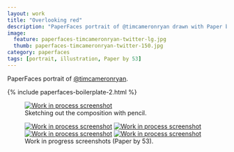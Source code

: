 ```yaml
---
layout: work
title: "Overlooking red"
description: "PaperFaces portrait of @timcameronryan drawn with Paper by 53 on an iPad."
image: 
  feature: paperfaces-timcameronryan-twitter-lg.jpg
  thumb: paperfaces-timcameronryan-twitter-150.jpg
category: paperfaces
tags: [portrait, illustration, Paper by 53]
---
```


PaperFaces portrait of <a href="http://twitter.com/timcameronryan">@timcameronryan</a>.

{% include paperfaces-boilerplate-2.html %}

<figure>
	<a href="{{ site.url }}/images/paperfaces-timcameronryan-process-1-lg.jpg"><img src="{{ site.url }}/images/paperfaces-timcameronryan-process-1-750.jpg" alt="Work in process screenshot"></a>
	<figcaption>Sketching out the composition with pencil.</figcaption>
</figure>

<figure class="half">
	<a href="{{ site.url }}/images/paperfaces-timcameronryan-process-2-lg.jpg"><img src="{{ site.url }}/images/paperfaces-timcameronryan-process-2-600.jpg" alt="Work in process screenshot"></a>
	<a href="{{ site.url }}/images/paperfaces-timcameronryan-process-3-lg.jpg"><img src="{{ site.url }}/images/paperfaces-timcameronryan-process-3-600.jpg" alt="Work in process screenshot"></a>
	<a href="{{ site.url }}/images/paperfaces-timcameronryan-process-4-lg.jpg"><img src="{{ site.url }}/images/paperfaces-timcameronryan-process-4-600.jpg" alt="Work in process screenshot"></a>
	<a href="{{ site.url }}/images/paperfaces-timcameronryan-process-5-lg.jpg"><img src="{{ site.url }}/images/paperfaces-timcameronryan-process-5-600.jpg" alt="Work in process screenshot"></a>
	<figcaption>Work in progress screenshots (Paper by 53).</figcaption>
</figure>